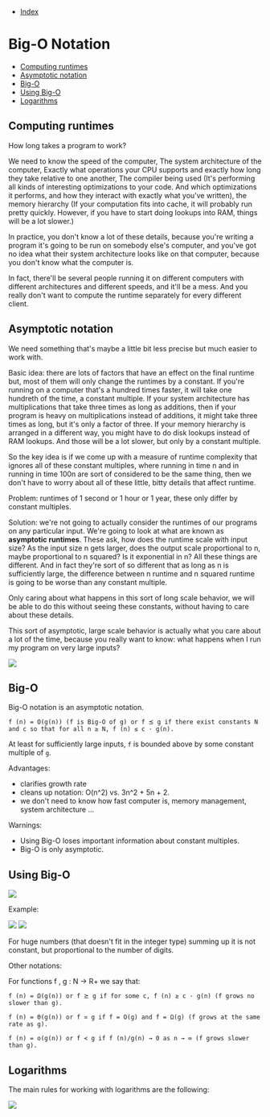 - [Index](https://github.com/KiraDiShira/AlgorithmsAndDataStructures/blob/master/README.md#table-of-contents)

# Big-O Notation

- [Computing runtimes](#computing-runtimes)
- [Asymptotic notation](#asymptotic-notation)
- [Big-O](#big-o)
- [Using Big-O](#using-big-o)
- [Logarithms](#logarithms)

## Computing runtimes

How long takes a program to work?

 We need to know the speed of the computer, The system architecture of the computer, Exactly what operations your CPU supports and exactly how long they take relative to one another, The compiler being used (It's performing all kinds of interesting optimizations to your code. And which optimizations it performs, and how they interact with exactly what you've written), the memory hierarchy (If your computation fits into cache, it will probably run pretty quickly. However, if you have to start doing lookups into RAM, things will be a lot slower.)
  
 In practice, you don't know a lot of these details, because you're writing a program it's going to be run on somebody else's computer, and you've got no idea what their system architecture looks like on that computer, because you don't know what the computer is.
 
 In fact, there'll be several people running it on different computers with different architectures and different speeds, and it'll be a mess. And you really don't want to compute the runtime separately for every different client. 

## Asymptotic notation

We need something that's maybe a little bit less precise but much easier to work with.

Basic idea: there are lots of factors that have an effect on the final runtime but, most of them will only change the runtimes by a constant. If you're running on a computer that's a hundred times faster, it will take one hundreth of the time, a constant multiple. If your system architecture has multiplications that take three times as long as additions, then if your program is heavy on multiplications instead of additions, it might take three times as long, but it's only a factor of three. If your memory hierarchy is arranged in a different way, you might have to do disk lookups instead of RAM lookups. And those will be a lot slower, but only by a constant multiple. 

So the key idea is if we come up with a measure of runtime complexity that ignores all of these constant multiples, where running in time n and in running in time 100n are sort of considered to be the same thing, then we don't have to worry about all of these little, bitty details that affect runtime. 

Problem: runtimes of 1 second or 1 hour or 1 year, these only differ by constant multiples.

Solution: we're not going to actually consider the runtimes of our programs on any particular input. We're going to look at what are known as **asymptotic runtimes**. These ask, how does the runtime scale with input size? As the input size n gets larger, does the output scale proportional to n, maybe proportional to n squared? Is it exponential in n? All these things are different. And in fact they're sort of so different that as long as n is sufficiently large, the difference between n runtime and n squared runtime is going to be worse than any constant multiple. 

Only caring about what happens in this sort of long scale behavior, we will be able to do this without seeing these constants, without having to care about these details. 

This sort of asymptotic, large scale behavior is actually what you care about a lot of the time, because you really want to know: what happens when I run my program on very large inputs? 

<img src="https://github.com/KiraDiShira/AlgorithmsAndDataStructures/blob/master/RepoFiles/BigONotation/Images/BigO1.PNG" />

## Big-O

 Big-O notation is an asymptotic notation.
 
`f (n) = O(g(n)) (f is Big-O of g) or f ⪯ g if there exist constants N and c so that for all n ≥ N, f (n) ≤ c · g(n).`

 At least for sufficiently large inputs, `f` is bounded above by some constant multiple of `g`. 

Advantages:
- clarifies growth rate
- cleans up notation: O(n^2) vs. 3n^2 + 5n + 2.
- we don't need to know how fast computer is, memory management, system architecture ...

Warnings:
- Using Big-O loses important information about constant multiples.
- Big-O is only asymptotic.

## Using Big-O

<img src="https://github.com/KiraDiShira/AlgorithmsAndDataStructures/blob/master/RepoFiles/BigONotation/Images/BigO2.PNG" />

Example:

<img src="https://github.com/KiraDiShira/AlgorithmsAndDataStructures/blob/master/RepoFiles/BigONotation/Images/BigO3.PNG" />

<img src="https://github.com/KiraDiShira/AlgorithmsAndDataStructures/blob/master/RepoFiles/BigONotation/Images/BigO4.PNG" />

For huge numbers (that doesn't fit in the integer type) summing up it is not constant, but proportional to the number of digits.

Other notations:

For functions f , g : N → R+ we say that:

`f (n) = Ω(g(n)) or f ⪰ g if for some c, f (n) ≥ c · g(n) (f grows no slower than g).`

`f (n) = Θ(g(n)) or f ≍ g if f = O(g) and f = Ω(g) (f grows at the same rate as g).`

`f (n) = o(g(n)) or f ≺ g if f (n)/g(n) → 0 as n → ∞ (f grows slower than g).`

## Logarithms

The main rules for working with logarithms are the following:

<img src="https://github.com/KiraDiShira/AlgorithmsAndDataStructures/blob/master/RepoFiles/BigONotation/Images/BigO5.jpg" />
